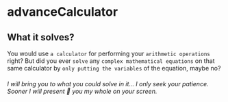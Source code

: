 # advanceCalculator
## What it solves?
You would use `a calculator` for performing your `arithmetic operations` right?
But did you ever `solve` any `complex mathematical equations` on that same calculator by `only putting the variables` of the equation, maybe no?

###### I will bring you to what you could solve in it... I only seek your patience. Sooner I will present 🎁 you my whole on your screen.
